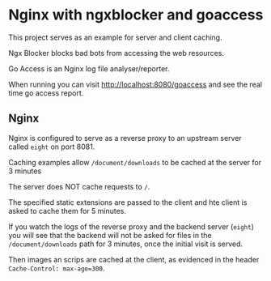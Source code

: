 # Nginx with ngxblocker and goaccess

This project serves as an example for server and client caching.

Ngx Blocker blocks bad bots from accessing the web resources.

Go Access is an Nginx log file analyser/reporter.

When running you can visit [http://localhost:8080/goaccess](http://localhost:8080/goaccess) and see the real time go access report.

## Nginx

Nginx is configured to serve as a reverse proxy to an upstream server called `eight` on port 8081.

Caching examples allow `/document/downloads` to be cached at the server for 3 minutes

The server does NOT cache requests to `/`.

The specified static extensions are passed to the client and hte client is asked to cache them for 5 minutes.

If you watch the logs of the reverse proxy and the backend server (`eight`) you will see that the backend will not be asked for files in the `/document/downloads` path for 3 minutes, once the initial visit is served.

Then images an scrips are cached at the client, as evidenced in the header `Cache-Control: max-age=300`.

